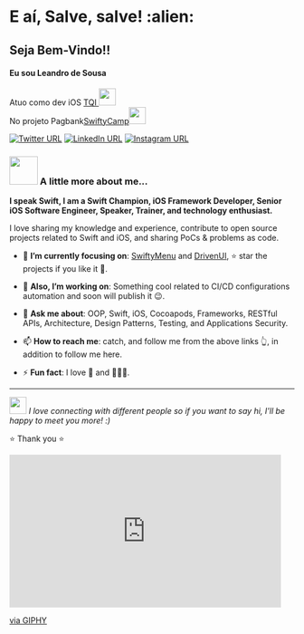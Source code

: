 <h1> E aí, Salve, salve! :alien: </h1>

## Seja Bem-Vindo!! 
#### Eu sou Leandro de Sousa

<p>Atuo como dev iOS <a href="https://tqi.com.br/">TQI </a><img src="https://giphy.com/gifs/nothing-shoot-chest-G6sJqVpD1U4jC" width="30"></br>No projeto Pagbank<a href="https://pagseguro.uol.com.br/">SwiftyCamp</a><img src="https://giphy.com/gifs/swag-money-make-it-rain-2u11zpzwyMTy8" width="30"> 
</p>

[![Twitter URL](https://img.shields.io/static/v1?color=blue&label=Twitter%20&logo=twitter&logoColor=white&style=for-the-badge&message=Follow)](https://twitter.com/leandrodevios)
[![LinkedIn URL](https://img.shields.io/static/v1?color=blue&label=linkedin&logo=linkedin&logoColor=white&style=for-the-badge&message=Connect)](https://www.linkedin.com/in/leandrodesousadesenvolvedorios/)
[![Instagram URL](https://img.shields.io/static/v1?color=orange&label=Instagram&logo=Instagram&logoColor=white&style=for-the-badge&message=Follow)](https://www.instagram.com/leandroodesousa/)

### <img src="https://media.giphy.com/media/VgCDAzcKvsR6OM0uWg/giphy.gif" width="50"> A little more about me...  

**I speak Swift, I am a Swift Champion, iOS Framework Developer, Senior iOS Software Engineer, Speaker, Trainer, and technology enthusiast.**

I love sharing my knowledge and experience, contribute to open source projects related to Swift and iOS, and sharing PoCs & problems as code.

- 🎯 **I’m currently focusing on**: [SwiftyMenu](https://github.com/KarimEbrahemAbdelaziz/SwiftyMenu) and [DrivenUI](https://github.com/KarimEbrahemAbdelaziz/DrivenUI), ⭐️ star the projects if you like it 🤩.

- 🔭 **Also, I’m working on**: Something cool related to CI/CD configurations automation and soon will publish it 😉.

- 💬 **Ask me about**: OOP, Swift, iOS, Cocoapods, Frameworks, RESTful APIs, Architecture, Design Patterns, Testing, and Applications Security.

- 📫 **How to reach me**: catch, and follow me from the above links 👆, in addition to follow me here.

- ⚡ **Fun fact**: I love 🍎 and 🧑🏻‍💻.

<hr/>

<img src="https://media.giphy.com/media/LnQjpWaON8nhr21vNW/giphy.gif" width="30"> <em>I love connecting with different people so if you want to say hi, I'll be happy to meet you more! :)</em>

⭐️ Thank you ⭐️

<iframe src="https://giphy.com/embed/2u11zpzwyMTy8" width="480" height="270" frameBorder="0" class="giphy-embed" allowFullScreen></iframe><p><a href="https://giphy.com/gifs/swag-money-make-it-rain-2u11zpzwyMTy8">via GIPHY</a></p>